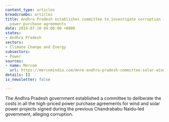 ```yaml
---
content_type: articles
breadcrumbs: articles
title: Andhra Pradesh establishes committee to investigate corruption in high-priced
  power purchase agreements
date: 2019-07-10 04:00:00 +0000
states:
- Andhra Pradesh
sectors:
- Climate Change and Energy
subsectors:
- Power
sources:
- name: Mercom
  url: https://mercomindia.com/mnre-andhra-pradesh-committee-solar-wind-ppa/
details: []
is_newsletter: false

---
```

The Andhra Pradesh government established a committee to deliberate the costs in all the high-priced power purchase agreements for wind and solar power projects signed during the previous Chandrababu Naidu-led government, alleging corruption.
